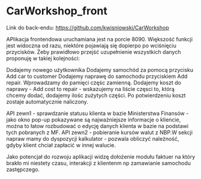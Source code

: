 # CarWorkshop_front

Link do back-endu:
https://github.com/kwisniowski/CarWorkshop

APlikacja frontendowa uruchamiana jest na porcie 8090. Większość funkcji jest widoczna od razu, 
niektóre pojawiają się dopierpo po wciśnięciu przycisków. Żeby prawidłowo przejść uzupełnienie 
wszystkich danych proponuję w takiej kolejności:

Dodajemy nowego użytkownika
Dodajemy samochód za pomocą przycisku Add car to customer
Dodajemy naprawę do samochodu przyciskiem Add repair.
Wprowadzamy do pamięci częśc zamienną.
Dodajemy koszt do naprawy - Add cost to repair - wskazujemy na liście częsci to, 
którą chcemy dodać, dodajemy ilośc zużytych części. Po potwierdzeniu koszt zostaje automatycznie naliczony.

API zewn1 - sprawdzanie statusu klienta w bazie Ministerstwa Finansów - jako okno pop-up pokazywane są 
najważniejsze informacje o kliencie, można to łatow rozbudować o edycję danych klienta w bazie na 
podstawi tych pobranych z MF. 
API zewn2 - pobieranie kursów walut z NBP.W sekcji napraw mamy do dyspozycji kalkulator - pozwala obliczyć należność, 
gdyby klient chciał zapłacić w innej walucie.

Jako potencjał do rozwoju aplikacji widzę dołożenie modułu faktuer na który brakło mi niestety czasu, 
interakcji z klientenm np zamawianie samochodu zastępczego.
